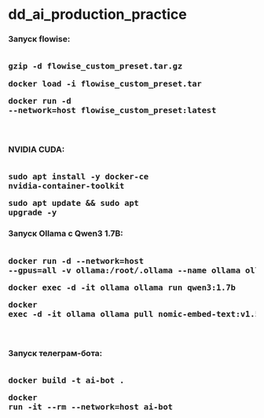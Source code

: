 # dd_ai_production_practice

### Запуск flowise: <br><br> <pre>gzip -d flowise_custom_preset.tar.gz</pre> <pre>docker load -i flowise_custom_preset.tar</pre> <pre>docker run -d --network=host flowise_custom_preset:latest</pre> <br>
### NVIDIA CUDA: <br><br> <pre>sudo apt install -y docker-ce nvidia-container-toolkit</pre> <pre>sudo apt update && sudo apt upgrade -y</pre>
### Запуск Ollama с Qwen3 1.7B: <br><br> <pre>docker run -d --network=host --gpus=all -v ollama:/root/.ollama --name ollama ollama/ollama</pre> <pre>docker exec -d -it ollama ollama run qwen3:1.7b</pre> <pre>docker exec -d -it ollama ollama pull nomic-embed-text:v1.5</pre> <br>
### Запуск телеграм-бота: <br><br> <pre>docker build -t ai-bot .</pre> <pre>docker run -it --rm --network=host ai-bot</pre>
